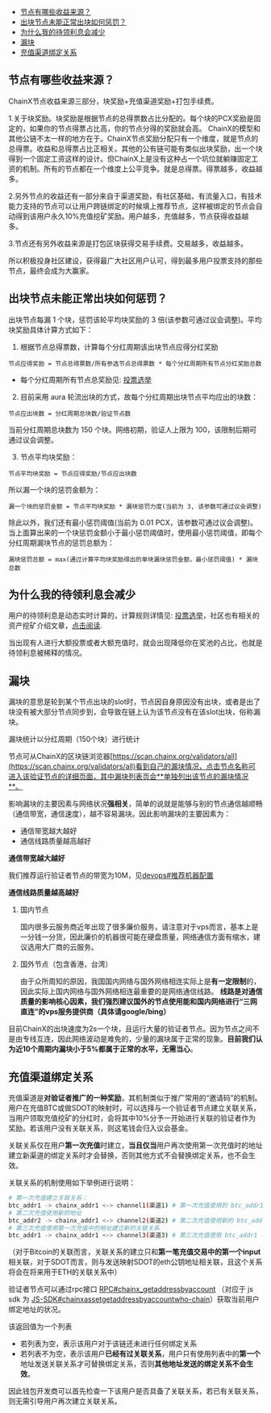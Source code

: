 <!-- TOC GFM -->

* [节点有哪些收益来源？](#节点有哪些收益来源)
* [出块节点未能正常出块如何惩罚？](#出块节点未能正常出块如何惩罚)
* [为什么我的待领利息会减少](#为什么我的待领利息会减少)
* [漏块](#漏块)
* [充值渠道绑定关系](#充值渠道绑定关系)

<!-- /TOC -->

## 节点有哪些收益来源？

ChainX节点收益来源三部分，块奖励+充值渠道奖励+打包手续费。

1.关于块奖励。块奖励是根据节点的总得票数占比分配的。每个块的PCX奖励是固定的，如果你的节点得票占比高，你的节点分得的奖励就会高。
ChainX的模型和其他公链不太一样的地方在于。ChainX节点奖励分配只有一个维度，就是节点的总得票。收益和总得票占比正相关。其他的公有链可能有类似出块奖励，出一个块得到一个固定工资这样的设计。但ChainX上是没有这种占一个坑位就躺赚固定工资的机制。所有的节点都在一个维度上公平竞争。就是总得票。得票越多，收益越多。

2.另外节点的收益还有一部分来自于渠道奖励，有社区基础，有流量入口，有技术能力支持的节点可以让用户跨链绑定的时候填上推荐节点，这样被绑定的节点会自动得到该用户永久10%充值挖矿奖励。用户越多，充值越多，节点获得收益越多。

3.节点还有另外收益来源是打包区块获得交易手续费。交易越多，收益越多。

所以积极投身社区建设，获得最广大社区用户认可，得到最多用户投票支持的那些节点，最终会成为大赢家。

## 出块节点未能正常出块如何惩罚？

出块节点每漏 1 个块，惩罚该轮平均块奖励的 3 倍(该参数可通过议会调整)。平均块奖励具体计算方式如下：

1. 根据节点总得票数，计算每个分红周期该出块节点应得分红奖励

```
节点应得奖励 = 节点总得票数/所有参选节点总得票数 * 每个分红周期所有节点分红奖励总数
```

- 每个分红周期所有节点总奖励见: [投票选举](https://github.com/chainx-org/ChainX/wiki/%E6%8A%95%E7%A5%A8%E9%80%89%E4%B8%BE#%E6%89%80%E6%9C%89%E8%8A%82%E7%82%B9%E5%A5%96%E5%8A%B1)

2. 目前采用 aura 轮流出块的方式，故每个分红周期出块节点平均应出的块数：

```
节点应出块数 = 分红周期总块数/验证节点数
```

当前分红周期总块数为 150 个块。网络初期，验证人上限为 100，该限制后期可通过议会调整。

3. 节点平均块奖励：

```
节点平均块奖励 = 节点应得奖励/节点应出块数
```

所以漏一个块的惩罚金额为：

```
漏一个块的惩罚金额 = 节点平均块奖励 * 漏块惩罚力度(当前为 3, 该参数可通过议会调整)
```

除此以外，我们还有最小惩罚阈值(当前为 0.01 PCX，该参数可通过议会调整)。当上面算出来的一个块惩罚金额小于最小惩罚阈值时，使用最小惩罚阈值，即每个分红周期漏块节点的惩罚总额为：

```
漏块惩罚总额 = max(通过计算平均块奖励得出的单块漏块惩罚金额，最小惩罚阈值) * 漏块总数
```

## 为什么我的待领利息会减少

用户的待领利息是动态实时计算的，计算规则详情见: [投票选举](https://github.com/chainx-org/ChainX/wiki/%E6%8A%95%E7%A5%A8%E9%80%89%E4%B8%BE#%E5%9F%BA%E6%9C%AC%E6%A6%82%E5%BF%B5)，社区也有相关的资产挖矿介绍文章，[点击阅读](https://mp.weixin.qq.com/s/fAkOqonEhitqbbY2xjY5yw).

当出现有人进行大额投票或者大额充值时，就会出现降低你在奖池的占比，也就是待领利息被稀释的情况。

## 漏块

漏块的意思是轮到某个节点出块的slot时，节点因自身原因没有出块，或者是出了块没有被大部分节点同步到，会导致在链上认为该节点没有在该slot出块，俗称漏块。

漏块统计以分红周期（150个块）进行统计

节点可从ChainX的区块链浏览器[https://scan.chainx.org/validators/all](https://scan.chainx.org/validators/all)看到自己的漏块情况，点击节点名称可进入该验证节点的详细页面，其中漏块列表页会**单独列出该节点的漏块情况**。

影响漏块的主要因素与网络状况**强相关**，简单的说就是能够与别的节点通信越顺畅（通信带宽，通信速度），越不容易漏块。因此影响漏块的主要因素为：

- 通信带宽越大越好
- 通信线路质量越高越好

**通信带宽越大越好**

我们推荐运行验证者节点的带宽为10M，见[devops#推荐机器配置](devops#推荐机器配置)

**通信线路质量越高越好**

1. 国内节点

   国内很多云服务商近年出现了很多廉价服务，请注意对于vps而言，基本上是一分钱一分货，因此廉价的机器很可能在硬盘质量，网络通信方面有缩水，建议选用大厂商的云服务。

2. 国外节点（包含香港，台湾）

   由于众所周知的原因，我国国内网络与国外网络相连实际上是**有一定限制**的，因此实际上国内网络与国外网络相连最重要的是网络通信线路。  **线路是对通信质量的影响核心因素，我们强烈建议国外的节点使用能和国内网络进行“三网直连”的vps服务提供商（具体请google/bing）**

目前ChainX的出块速度为2s一个块，且运行大量的验证者节点。因为节点之间不是由专线互连，因此网络波动是难免的，少量的漏块属于正常的现象。**目前我们认为近10个周期内漏块小于5%都属于正常的水平，无需当心**。

## 充值渠道绑定关系

充值渠道是**对验证者推广的一种奖励**，其机制类似于推广常用的“邀请码”的机制。用户在充值BTC或做SDOT的映射时，可以选择与一个验证者节点建立关联关系，当用户领取充值挖矿的分红时，会将其中10%分予一开始进行关联的验证者作为奖励。若该用户没有关联关系，则这笔钱会归入议会基金。

关联关系仅在用户**第一次充值**时建立，**当且仅当**用户再次使用第一次充值时的地址建立新渠道的绑定关系时才会替换，否则其他方式不会替换绑定关系，也不会生效。

关联关系的机制使用如下举例进行说明：

```bash
# 第一次充值建立关联关系：
btc_addr1 -> chainx_addr1 <-> channel1(渠道1) # 第一次充值使用的 btc_addr1 与 channel1 建立了关联关系
# 第二次充值使用新的地址
btc_addr2 -> chainx_addr1 <-> channel2(渠道2) # 第二次充值使用新的 btc_addr2 与 channel2 建立关联关系，但是这个关联 **不会生效**
# 第三次充值使用第一次充值中的地址建立新的关联关系
btc_addr1 -> chainx_addr1 <-> channel3(渠道3) # 第三次充值使用 btc_addr1 与 channel3 建立新的关联关系，这个关联关系替换了第一次充值建立的关联关系，后续用户再次领取粉红时，使用channel3发放验证者的推广奖励
```

（对于Bitcoin的关联而言，关联关系的建立只和**第一笔充值交易中的第一个input**相关联，对于SDOT而言，则与发送映射SDOT的eth公钥地址相关联，且这个关系将会在将来用于ETH的关联关系中）

验证者节点可以通过rpc接口 [RPC#chainx_getaddressbyaccount](RPC#chainx_getaddressbyaccount) （对应于 js sdk 为 [JS-SDK#chainxassetgetaddressbyaccountwho-chain](JS-SDK#chainxassetgetaddressbyaccountwho-chain)）获取当前用户绑定地址的状况。

该返回值为一个列表

- 若列表为空，表示该用户对于该链还未进行任何绑定关系
- 若列表不为空，表示该用户**已经有过关联关系**，用户只有使用列表中的**第一个**地址发送关联关系才可替换绑定关系，否则**其他地址发送的绑定关系不会生效**。

因此钱包开发商可以首先检查一下该用户是否具备了关联关系，若已有关联关系，则无需引导用户再次建立关联关系。